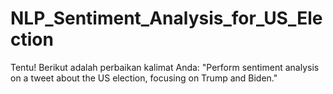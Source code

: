 # NLP_Sentiment_Analysis_for_US_Election
Tentu! Berikut adalah perbaikan kalimat Anda:  "Perform sentiment analysis on a tweet about the US election, focusing on Trump and Biden."
